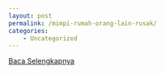 ```yaml
---
layout: post
permalink: /mimpi-rumah-orang-lain-rusak/
categories:
    - Uncategorized
---
```


[Baca Selengkapnya](/08)